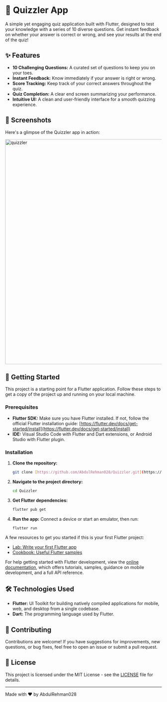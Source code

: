 # 🧠 Quizzler App

A simple yet engaging quiz application built with Flutter, designed to test your knowledge with a series of 10 diverse questions. Get instant feedback on whether your answer is correct or wrong, and see your results at the end of the quiz!

## ✨ Features

* **10 Challenging Questions:** A curated set of questions to keep you on your toes.
* **Instant Feedback:** Know immediately if your answer is right or wrong.
* **Score Tracking:** Keep track of your correct answers throughout the quiz.
* **Quiz Completion:** A clear end screen summarizing your performance.
* **Intuitive UI:** A clean and user-friendly interface for a smooth quizzing experience.

## 📸 Screenshots

Here's a glimpse of the Quizzler app in action:

<img width="1362" height="723" alt="quizzler" src="https://github.com/user-attachments/assets/532725db-a62f-4b44-bc5a-9772654ca76b" />

## 🚀 Getting Started

This project is a starting point for a Flutter application. Follow these steps to get a copy of the project up and running on your local machine.

### Prerequisites

* **Flutter SDK:** Make sure you have Flutter installed. If not, follow the official Flutter installation guide: [https://flutter.dev/docs/get-started/install](https://flutter.dev/docs/get-started/install)
* **IDE:** Visual Studio Code with Flutter and Dart extensions, or Android Studio with Flutter plugin.

### Installation

1.  **Clone the repository:**
    ```bash
    git clone [https://github.com/AbdulRehman028/Quizzler.git](https://github.com/AbdulRehman028/Quizzler.git)
    ```
2.  **Navigate to the project directory:**
    ```bash
    cd Quizzler
    ```
3.  **Get Flutter dependencies:**
    ```bash
    flutter pub get
    ```
4.  **Run the app:**
    Connect a device or start an emulator, then run:
    ```bash
    flutter run
    ```

A few resources to get you started if this is your first Flutter project:

- [Lab: Write your first Flutter app](https://docs.flutter.dev/get-started/codelab)
- [Cookbook: Useful Flutter samples](https://docs.flutter.dev/cookbook)

For help getting started with Flutter development, view the
[online documentation](https://docs.flutter.dev/), which offers tutorials,
samples, guidance on mobile development, and a full API reference.

## 🛠️ Technologies Used

* **Flutter:** UI Toolkit for building natively compiled applications for mobile, web, and desktop from a single codebase.
* **Dart:** The programming language used by Flutter.

## 🤝 Contributing

Contributions are welcome! If you have suggestions for improvements, new questions, or bug fixes, feel free to open an issue or submit a pull request.

## 📄 License

This project is licensed under the MIT License - see the [LICENSE](LICENSE) file for details.

---

Made with ❤️ by AbdulRehman028

